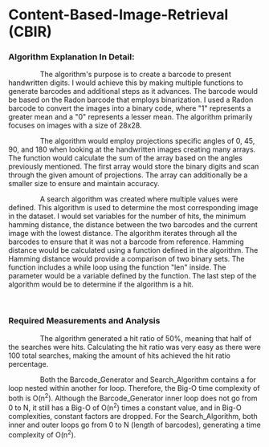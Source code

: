 # Content-Based-Image-Retrieval (CBIR)

### Algorithm Explanation In Detail:
&nbsp;&nbsp;&nbsp;&nbsp;&nbsp;&nbsp;&nbsp;&nbsp;&nbsp;&nbsp;&nbsp;&nbsp;&nbsp;&nbsp;&nbsp;
The algorithm's purpose is to create a barcode to present handwritten digits. I
would achieve this by making multiple functions to generate barcodes and additional
steps as it advances. The barcode would be based on the Radon barcode that employs
binarization. I used a Radon barcode to convert the images into a binary code, where "1"
represents a greater mean and a "0" represents a lesser mean. The algorithm primarily
focuses on images with a size of 28x28.

&nbsp;&nbsp;&nbsp;&nbsp;&nbsp;&nbsp;&nbsp;&nbsp;&nbsp;&nbsp;&nbsp;&nbsp;&nbsp;&nbsp;&nbsp;
The algorithm would employ projections specific angles of 0, 45, 90, and 180
when looking at the handwritten images creating many arrays. The function would
calculate the sum of the array based on the angles previously mentioned. The first array
would store the binary digits and scan through the given amount of projections. The array
can additionally be a smaller size to ensure and maintain accuracy.

&nbsp;&nbsp;&nbsp;&nbsp;&nbsp;&nbsp;&nbsp;&nbsp;&nbsp;&nbsp;&nbsp;&nbsp;&nbsp;&nbsp;&nbsp;
A search algorithm was created where multiple values were defined. This
algorithm is used to determine the most corresponding image in the dataset. I would
set variables for the number of hits, the minimum hamming distance, the distance
between the two barcodes and the current image with the lowest distance. The algorithm
iterates through all the barcodes to ensure that it was not a barcode from reference.
Hamming distance would be calculated using a function defined in the algorithm. The
Hamming distance would provide a comparison of two binary sets. The function includes
a while loop using the function "len" inside. The parameter would be a variable defined
by the function. The last step of the algorithm would be to determine if the algorithm is a
hit.

<br>

### Required Measurements and Analysis
&nbsp;&nbsp;&nbsp;&nbsp;&nbsp;&nbsp;&nbsp;&nbsp;&nbsp;&nbsp;&nbsp;&nbsp;&nbsp;&nbsp;&nbsp;
The algorithm generated a hit ratio of 50%, meaning that half of the searches were hits.
Calculating the hit ratio was very easy as there were 100 total searches, making the
amount of hits achieved the hit ratio percentage.

&nbsp;&nbsp;&nbsp;&nbsp;&nbsp;&nbsp;&nbsp;&nbsp;&nbsp;&nbsp;&nbsp;&nbsp;&nbsp;&nbsp;&nbsp;
Both the Barcode_Generator and Search_Algorithm contains a for loop nested within
another for loop. Therefore, the Big-O time complexity of both is O(n<sup>2</sup>). Although the
Barcode_Generator inner loop does not go from 0 to N, it still has a Big-O of O(n<sup>2</sup>) times
a constant value, and in Big-O complexities, constant factors are dropped. For the
Search_Algorithm, both inner and outer loops go from 0 to N (length of barcodes),
generating a time complexity of O(n<sup>2</sup>).
